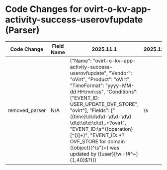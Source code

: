 # Code Changes for ovirt-o-kv-app-activity-success-userovfupdate (Parser)

| Code Change | Field Name | 2025.11.1 | 2025.12.1 |
|-------------|------------|-----------|------------|
| removed_parser | N/A | {"Name": "ovirt-o-kv-app-activity-success-userovfupdate", "Vendor": "oVirt", "Product": "oVirt", "TimeFormat": "yyyy-MM-dd HH:mm:ss", "Conditions": ["EVENT_ID: USER_UPDATE_OVF_STORE", "ovirt"], "Fields": ["({time}\d\d\d\d-\d\d-\d\d \d\d:\d\d:\d\d),.+?ovirt", "EVENT_ID:\s*({operation}[^\(\)]+)", "EVENT_ID:.*? OVF_STORE for domain ({object}[^\s\"]+) was updated by ({user}[\w\.\-\!\#\^\~]{1,40}\$?)(\)|\s|\.\s|\.$)", "({app}ovirt)"], "ParserVersion": "v1.0.0"} | N/A |
